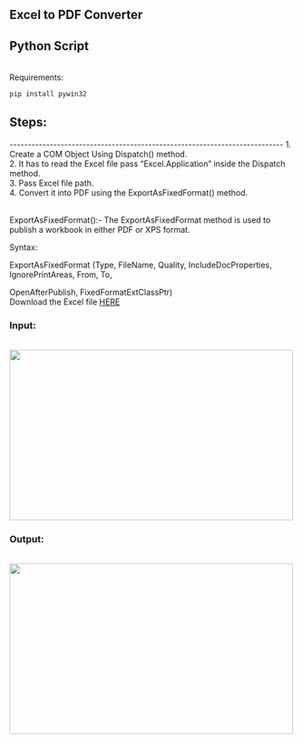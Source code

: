 ## Excel to PDF Converter

<h2>Python Script</h2>
<br>
Requirements:
<br>


```bash
pip install pywin32

```

<h2>Steps:</h2>
---------------------------------------------------------------------------
1. Create a COM Object Using Dispatch() method.<br>
2. It has to read the Excel file pass “Excel.Application” inside the Dispatch method.<br>
3. Pass Excel file path. <br>
4. Convert it into PDF using the ExportAsFixedFormat() method.<br>
<br>

ExportAsFixedFormat():- The ExportAsFixedFormat method is used to publish a workbook in either PDF or XPS format.

Syntax:

ExportAsFixedFormat (Type, FileName, Quality, IncludeDocProperties, IgnorePrintAreas, From, To, 

OpenAfterPublish, FixedFormatExtClassPtr)
<br>
Download the Excel file <a href="https://github.com/Rajspeaks/General-Purpose-Scripts/blob/main/scripts/Excel%20to%20PDF%20Converter/Excel.xlsx">HERE</a>
<br>

<h3>Input:</h3>
<br>
<img src="https://github.com/Rajspeaks/General-Purpose-Scripts/blob/main/scripts/Excel%20to%20PDF%20Converter/images/Screenshot1.png" height="300px" width="500px">

<br>


<h3>Output:</h3>
<br>
<img src="https://github.com/Rajspeaks/General-Purpose-Scripts/blob/main/scripts/Excel%20to%20PDF%20Converter/images/Screenshot2.png" height="300px" width="500px">

<br>




